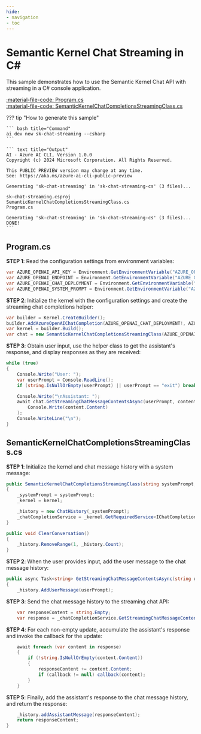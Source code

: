 ```yaml
---
hide:
- navigation
- toc
---
```

# Semantic Kernel Chat Streaming in C#

This sample demonstrates how to use the Semantic Kernel Chat API with streaming in a C# console application.

[:material-file-code: Program.cs](https://raw.githubusercontent.com/robch/book-of-ai/main/docs/samples/sk-chat-streaming-cs/Program.cs)  
[:material-file-code: SemanticKernelChatCompletionsStreamingClass.cs](https://raw.githubusercontent.com/robch/book-of-ai/main/docs/samples/sk-chat-streaming-cs/SemanticKernelChatCompletionsStreamingClass.cs)  

??? tip "How to generate this sample"

    ``` bash title="Command"
    ai dev new sk-chat-streaming --csharp
    ```

    ``` text title="Output"
    AI - Azure AI CLI, Version 1.0.0
    Copyright (c) 2024 Microsoft Corporation. All Rights Reserved.

    This PUBLIC PREVIEW version may change at any time.
    See: https://aka.ms/azure-ai-cli-public-preview

    Generating 'sk-chat-streaming' in 'sk-chat-streaming-cs' (3 files)...

    sk-chat-streaming.csproj
    SemanticKernelChatCompletionsStreamingClass.cs
    Program.cs

    Generating 'sk-chat-streaming' in 'sk-chat-streaming-cs' (3 files)... DONE!
    ```


## Program.cs

**STEP 1**: Read the configuration settings from environment variables:

``` csharp title="Program.cs"
var AZURE_OPENAI_API_KEY = Environment.GetEnvironmentVariable("AZURE_OPENAI_API_KEY") ?? "<insert your Azure OpenAI API key here>";
var AZURE_OPENAI_ENDPOINT = Environment.GetEnvironmentVariable("AZURE_OPENAI_ENDPOINT") ?? "<insert your Azure OpenAI endpoint here>";
var AZURE_OPENAI_CHAT_DEPLOYMENT = Environment.GetEnvironmentVariable("AZURE_OPENAI_CHAT_DEPLOYMENT") ?? "<insert your Azure OpenAI chat deployment name here>";
var AZURE_OPENAI_SYSTEM_PROMPT = Environment.GetEnvironmentVariable("AZURE_OPENAI_SYSTEM_PROMPT") ?? "You are a helpful AI assistant.";
```

**STEP 2**: Initialize the kernel with the configuration settings and create the streaming chat completions helper:

``` csharp title="Program.cs"
var builder = Kernel.CreateBuilder();
builder.AddAzureOpenAIChatCompletion(AZURE_OPENAI_CHAT_DEPLOYMENT!, AZURE_OPENAI_ENDPOINT!, AZURE_OPENAI_API_KEY!);
var kernel = builder.Build();
var chat = new SemanticKernelChatCompletionsStreamingClass(AZURE_OPENAI_SYSTEM_PROMPT!, kernel);
```

**STEP 3**: Obtain user input, use the helper class to get the assistant's response, and display responses as they are received:

``` csharp title="Program.cs"
while (true)
{
    Console.Write("User: ");
    var userPrompt = Console.ReadLine();
    if (string.IsNullOrEmpty(userPrompt) || userPrompt == "exit") break;

    Console.Write("\nAssistant: ");
    await chat.GetStreamingChatMessageContentsAsync(userPrompt, content =>
        Console.Write(content.Content)
    );
    Console.WriteLine("\n");
}
```

## SemanticKernelChatCompletionsStreamingClass.cs

**STEP 1**: Initialize the kernel and chat message history with a system message:

``` csharp title="SemanticKernelChatCompletionsStreamingClass.cs"
public SemanticKernelChatCompletionsStreamingClass(string systemPrompt, Kernel kernel)
{
    _systemPrompt = systemPrompt;
    _kernel = kernel;

    _history = new ChatHistory(_systemPrompt);
    _chatCompletionService = _kernel.GetRequiredService<IChatCompletionService>();
}

public void ClearConversation()
{
    _history.RemoveRange(1, _history.Count);
}
```

**STEP 2**: When the user provides input, add the user message to the chat message history:

``` csharp title="SemanticKernelChatCompletionsStreamingClass.cs"
public async Task<string> GetStreamingChatMessageContentsAsync(string userPrompt, Action<StreamingChatMessageContent>? callback = null)
{
    _history.AddUserMessage(userPrompt);
```

**STEP 3**: Send the chat message history to the streaming chat API:

``` csharp title="SemanticKernelChatCompletionsStreamingClass.cs"
    var responseContent = string.Empty;
    var response = _chatCompletionService.GetStreamingChatMessageContentsAsync(_history);
```

**STEP 4**: For each non-empty update, accumulate the assistant's response and invoke the callback for the update:

``` csharp title="SemanticKernelChatCompletionsStreamingClass.cs"
    await foreach (var content in response)
    {
        if (!string.IsNullOrEmpty(content.Content))
        {
            responseContent += content.Content;
            if (callback != null) callback(content);
        }
    }
```

**STEP 5**: Finally, add the assistant's response to the chat message history, and return the response:

``` csharp title="SemanticKernelChatCompletionsStreamingClass.cs"
    _history.addAssistantMessage(responseContent);
    return responseContent;
}
```